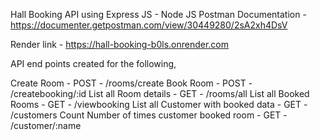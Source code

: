 Hall Booking API using Express JS - Node JS
Postman Documentation - https://documenter.getpostman.com/view/30449280/2sA2xh4DsV

Render link - https://hall-booking-b0ls.onrender.com

API end points created for the following,

Create Room - POST - /rooms/create
Book Room - POST - /createbooking/:id
List all Room details - GET - /rooms/all
List all Booked Rooms - GET - /viewbooking
List all Customer with booked data - GET - /customers
Count Number of times customer booked room - GET - /customer/:name
